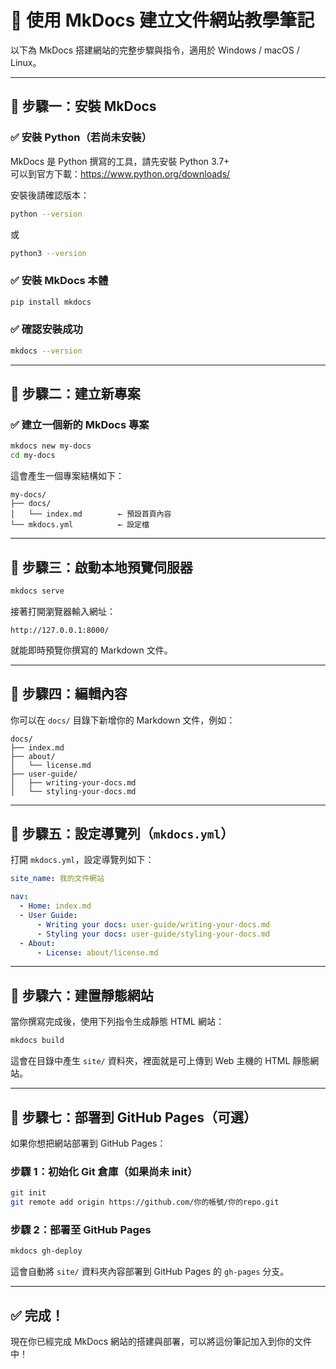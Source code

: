 # 📘 使用 MkDocs 建立文件網站教學筆記

以下為 MkDocs 搭建網站的完整步驟與指令，適用於 Windows / macOS / Linux。

---

## 📌 步驟一：安裝 MkDocs

### ✅ 安裝 Python（若尚未安裝）

MkDocs 是 Python 撰寫的工具，請先安裝 Python 3.7+  
可以到官方下載：https://www.python.org/downloads/

安裝後請確認版本：

```bash
python --version
```

或

```bash
python3 --version
```

### ✅ 安裝 MkDocs 本體

```bash
pip install mkdocs
```

### ✅ 確認安裝成功

```bash
mkdocs --version
```

---

## 📌 步驟二：建立新專案

### ✅ 建立一個新的 MkDocs 專案

```bash
mkdocs new my-docs
cd my-docs
```

這會產生一個專案結構如下：

```
my-docs/
├── docs/
│   └── index.md        ← 預設首頁內容
└── mkdocs.yml          ← 設定檔
```

---

## 📌 步驟三：啟動本地預覽伺服器

```bash
mkdocs serve
```

接著打開瀏覽器輸入網址：

```
http://127.0.0.1:8000/
```

就能即時預覽你撰寫的 Markdown 文件。

---

## 📌 步驟四：編輯內容

你可以在 `docs/` 目錄下新增你的 Markdown 文件，例如：

```
docs/
├── index.md
├── about/
│   └── license.md
├── user-guide/
│   ├── writing-your-docs.md
│   └── styling-your-docs.md
```

---

## 📌 步驟五：設定導覽列（`mkdocs.yml`）

打開 `mkdocs.yml`，設定導覽列如下：

```yaml
site_name: 我的文件網站

nav:
  - Home: index.md
  - User Guide:
      - Writing your docs: user-guide/writing-your-docs.md
      - Styling your docs: user-guide/styling-your-docs.md
  - About:
      - License: about/license.md
```

---

## 📌 步驟六：建置靜態網站

當你撰寫完成後，使用下列指令生成靜態 HTML 網站：

```bash
mkdocs build
```

這會在目錄中產生 `site/` 資料夾，裡面就是可上傳到 Web 主機的 HTML 靜態網站。

---

## 📌 步驟七：部署到 GitHub Pages（可選）

如果你想把網站部署到 GitHub Pages：

### 步驟 1：初始化 Git 倉庫（如果尚未 init）

```bash
git init
git remote add origin https://github.com/你的帳號/你的repo.git
```

### 步驟 2：部署至 GitHub Pages

```bash
mkdocs gh-deploy
```

這會自動將 `site/` 資料夾內容部署到 GitHub Pages 的 `gh-pages` 分支。

---

## ✅ 完成！

現在你已經完成 MkDocs 網站的搭建與部署，可以將這份筆記加入到你的文件中！
